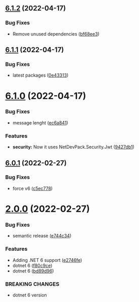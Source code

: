 ## [6.1.2](https://github.com/NetDevPack/Security.Identity/compare/v6.1.1...v6.1.2) (2022-04-17)


### Bug Fixes

* Remove unused dependencies ([bf68ee3](https://github.com/NetDevPack/Security.Identity/commit/bf68ee3dae54a31370151c1b2662d0e1634a6cbe))

## [6.1.1](https://github.com/NetDevPack/Security.Identity/compare/v6.1.0...v6.1.1) (2022-04-17)


### Bug Fixes

* latest packages ([0e43313](https://github.com/NetDevPack/Security.Identity/commit/0e43313f4034ff168df5c8e7313f704844b1a23e))

# [6.1.0](https://github.com/NetDevPack/Security.Identity/compare/v6.0.1...v6.1.0) (2022-04-17)


### Bug Fixes

* message lenght ([ec6a841](https://github.com/NetDevPack/Security.Identity/commit/ec6a841fa44331f3f9b5777d7f17a2a07bef958b))


### Features

* **security:** Now it uses NetDevPack.Security.Jwt ([9427db1](https://github.com/NetDevPack/Security.Identity/commit/9427db111753a8830226e4be1023ed565e006c89))

## [6.0.1](https://github.com/NetDevPack/Security.Identity/compare/v6.0.0...v6.0.1) (2022-02-27)


### Bug Fixes

* force v6 ([c5ec778](https://github.com/NetDevPack/Security.Identity/commit/c5ec778bac196c69cffb1d94c6a6af2c7fc7d666))

# [2.0.0](https://github.com/NetDevPack/Security.Identity/compare/v1.2.0...v2.0.0) (2022-02-27)


### Bug Fixes

* semantic release ([e744c34](https://github.com/NetDevPack/Security.Identity/commit/e744c34e486b6a7176c61dec99378b2d46497600))


### Features

* Adding .NET 6 support ([e2746fe](https://github.com/NetDevPack/Security.Identity/commit/e2746fe5adf46ef7532f199a7d6b9c350e13ec3f))
* dotnet 6 ([f80c9ce](https://github.com/NetDevPack/Security.Identity/commit/f80c9ce9df6bd1ce5ae83fafc5f1d79063a0469f))
* dotnet 6 ([bd89d96](https://github.com/NetDevPack/Security.Identity/commit/bd89d96dbc48dfc9d25c9dec2abf663f524336ff))


### BREAKING CHANGES

* dotnet 6 version
